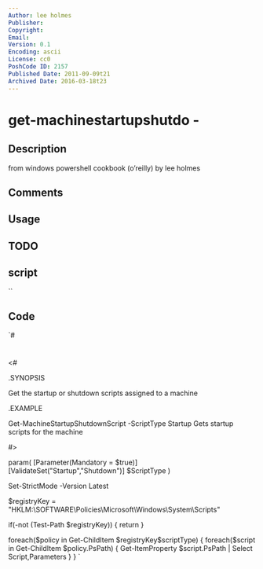 ```yaml
---
Author: lee holmes
Publisher: 
Copyright: 
Email: 
Version: 0.1
Encoding: ascii
License: cc0
PoshCode ID: 2157
Published Date: 2011-09-09t21
Archived Date: 2016-03-18t23
---
```


# get-machinestartupshutdo - 

## Description

from windows powershell cookbook (o’reilly) by lee holmes

## Comments



## Usage



## TODO



## script

``

## Code

`#
 #
 
 
 <#
 
 .SYNOPSIS
 
 Get the startup or shutdown scripts assigned to a machine
 
 .EXAMPLE
 
 Get-MachineStartupShutdownScript -ScriptType Startup
 Gets startup scripts for the machine
 
 #>
 
 param(
     [Parameter(Mandatory = $true)]
     [ValidateSet("Startup","Shutdown")]
     $ScriptType
 )
 
 Set-StrictMode -Version Latest
 
 $registryKey = "HKLM:\SOFTWARE\Policies\Microsoft\Windows\System\Scripts"
 
 if(-not (Test-Path $registryKey))
 {
     return
 }
 
 foreach($policy in Get-ChildItem $registryKey\$scriptType)
 {
     foreach($script in Get-ChildItem $policy.PsPath)
     {
         Get-ItemProperty $script.PsPath | Select Script,Parameters
     }
 }
`

